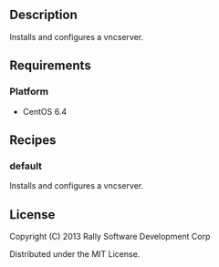 ## Description
Installs and configures a vncserver.

## Requirements
### Platform
* CentOS 6.4

## Recipes
### default
Installs and configures a vncserver.

## License
Copyright (C) 2013 Rally Software Development Corp

Distributed under the MIT License.

